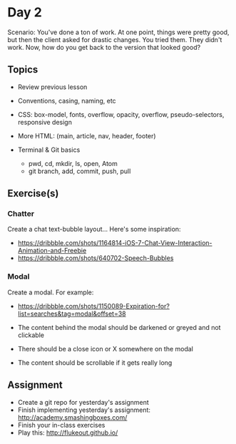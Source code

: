 # Day 2

Scenario: You've done a ton of work. At one point, things were pretty good, but
then the client asked for drastic changes. You tried them. They didn't work.
Now, how do you get back to the version that looked good?

## Topics

- Review previous lesson
- Conventions, casing, naming, etc
- CSS: box-model, fonts, overflow, opacity, overflow, pseudo-selectors, responsive design
- More HTML: (main, article, nav, header, footer)

- Terminal & Git basics
  - pwd, cd, mkdir, ls, open, Atom
  - git branch, add, commit, push, pull

## Exercise(s)

### Chatter

Create a chat text-bubble layout... Here's some inspiration:

- https://dribbble.com/shots/1164814-iOS-7-Chat-View-Interaction-Animation-and-Freebie
- https://dribbble.com/shots/640702-Speech-Bubbles

### Modal

Create a modal. For example:

- https://dribbble.com/shots/1150089-Expiration-for?list=searches&tag=modal&offset=38

- The content behind the modal should be darkened or greyed and not clickable
- There should be a close icon or X somewhere on the modal
- The content should be scrollable if it gets really long

## Assignment

- Create a git repo for yesterday's assignment
- Finish implementing yesterday's assignment: http://academy.smashingboxes.com/
- Finish your in-class exercises
- Play this: http://flukeout.github.io/
